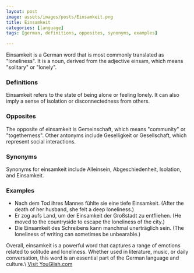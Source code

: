 ```yaml
---
layout: post
image: assets/images/posts/Einsamkeit.png
title: Einsamkeit
categories: [language]
tags: [german, definitions, opposites, synonyms, examples]

---
```


Einsamkeit is a German word that is most commonly translated as "loneliness". It is a noun, derived from the adjective einsam, which means "solitary" or "lonely".

### Definitions
Einsamkeit refers to the state of being alone or feeling lonely. It can also imply a sense of isolation or disconnectedness from others.

### Opposites
The opposite of einsamkeit is Gemeinschaft, which means "community" or "togetherness". Other antonyms include Geselligkeit or Gesellschaft, which represent social interactions.

### Synonyms
Synonyms for einsamkeit include Alleinsein, Abgeschiedenheit, Isolation, and Einsamkeit.

### Examples
- Nach dem Tod ihres Mannes fühlte sie eine tiefe Einsamkeit. (After the death of her husband, she felt a deep loneliness.)
- Er zog aufs Land, um der Einsamkeit der Großstadt zu entfliehen. (He moved to the countryside to escape the loneliness of the city.)
- Die Einsamkeit des Schreibens kann manchmal unerträglich sein. (The loneliness of writing can sometimes be unbearable.)

Overall, einsamkeit is a powerful word that captures a range of emotions related to solitude and loneliness. Whether used in literature, music, or daily conversation, this word is an essential part of the German language and culture.\ <a id="yg-widget-0" class="youglish-widget" data-query="Einsamkeit" data-lang="german" data-components="8412" data-auto-start="0" data-bkg-color="theme_light" data-title="How%20to%20pronounce%20Einsamkeit%20in%20German"  rel="nofollow" href="https://youglish.com">Visit YouGlish.com</a><script async src="https://youglish.com/public/emb/widget.js" charset="utf-8"></script>